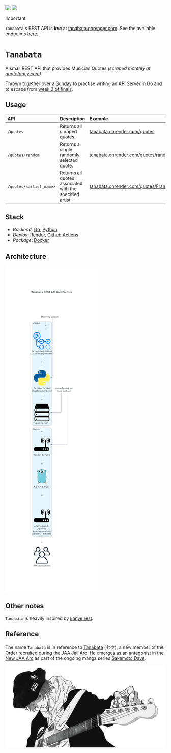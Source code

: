 [![](https://img.shields.io/badge/tanabata_1.0.0-passing-green)](https://github.com/gongahkia/tanabata/releases/tag/1.0.0) 
![](https://github.com/gongahkia/tanabata/actions/workflows/scrape.yml/badge.svg)


> [!IMPORTANT]  
> `Tanabata`'s REST API is ***live*** at [tanabata.onrender.com](https://tanabata.onrender.com/quotes). See the available endpoints [here](#usage).

# `Tanabata`

A small REST API that provides Musician Quotes *(scraped monthly at [quotefancy.com](https://quotefancy.com/))*.

Thrown together over [a Sunday](https://github.com/gongahkia/tanabata/commit/82f11bb336bd2523440523980c79317bd4bc25e8) to practise writing an API Server in Go and to escape from [week 2 of finals](https://github.com/gongahkia/naobito/blob/main/asset/reference/finals.jpg).

## Usage

| API | Description | Example |
| :--- | :--- | :--- |
| `/quotes` | Returns all scraped quotes. | [tanabata.onrender.com/quotes](https://tanabata.onrender.com/quotes) |
| `/quotes/random` | Returns a single randomly selected quote. | [tanabata.onrender.com/quotes/random](https://tanabata.onrender.com/quotes/random) |
| `/quotes/<artist_name>` | Returns all quotes associated with the specified artist. | [tanabata.onrender.com/quotes/Frank%20Ocean](https://tanabata.onrender.com/quotes/Frank%20Ocean) |

## Stack

* *Backend*: [Go](https://go.dev/), [Python](https://www.python.org/)
* *Deploy*: [Render](https://render.com/), [Github Actions](https://github.com/features/actions)
* *Package*: [Docker](https://www.docker.com/)

## Architecture

![](./asset/reference/architecture.png)

## Other notes

`Tanabata` is heavily inspired by [kanye.rest](https://github.com/ajzbc/kanye.rest).

## Reference

The name `Tanabata` is in reference to [Tanabata](https://sakamoto-days.fandom.com/wiki/Tanabata) (七夕), a new member of the [Order](https://sakamoto-days.fandom.com/wiki/Order) recruited during the [JAA Jail Arc](https://sakamoto-days.fandom.com/wiki/JAA_Jail_Arc). He emerges as an antagonist in the [New JAA Arc](https://sakamoto-days.fandom.com/wiki/New_JAA_Arc) as part of the ongoing manga series [Sakamoto Days](https://sakamoto-days.fandom.com/wiki/Sakamoto_Days_Wiki).

![](./asset/logo/tanabata.webp)
